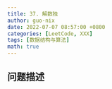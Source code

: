 ```yaml
---
title: 37. 解数独
author: guo-nix
date: 2022-07-07 08:57:00 +0800
categories: [LeetCode, XXX]
tags: [数据结构与算法]  
math: true
---
```


## 问题描述
